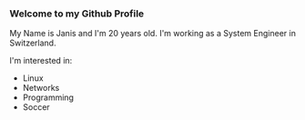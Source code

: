 ### Welcome to my Github Profile 

My Name is Janis and I'm 20 years old.
I'm working as a System Engineer in Switzerland.

I'm interested in:
- Linux
- Networks
- Programming
- Soccer 
